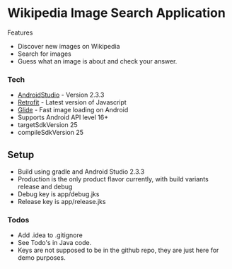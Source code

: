# Wikipedia Image Search Application

Features

- Discover new images on Wikipedia
- Search for images
- Guess what an image is about and check your answer.

### Tech
* [AndroidStudio] - Version 2.3.3
* [Retrofit] - Latest version of Javascript
* [Glide] - Fast image loading on Android
* Supports Android API level 16+
* targetSdkVersion 25
* compileSdkVersion 25

## Setup
* Build using gradle and Android Studio 2.3.3
* Production is the only product flavor currently, with build variants release and debug 
* Debug key is app/debug.jks
* Release key is app/release.jks

### Todos
- Add .idea to .gitignore
- See Todo's in Java code.
- Keys are not supposed to be in the github repo, they are just here for demo purposes.

[AndroidStudio]: <http://developers.android.com>
[Glide]: <https://github.com/bumptech/glide>
[Retrofit]: <https://http://square.github.io/retrofit/>
